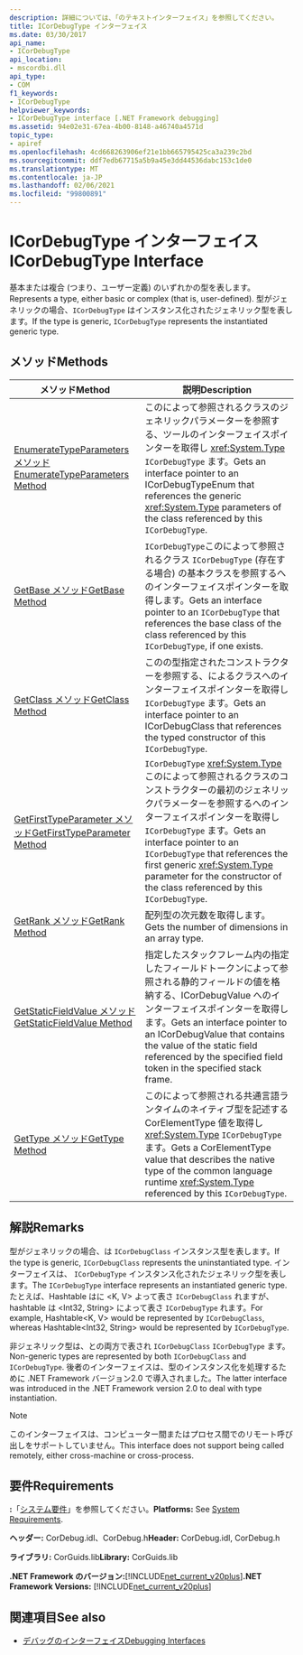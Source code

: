 ```yaml
---
description: 詳細については、「のテキストインターフェイス」を参照してください。
title: ICorDebugType インターフェイス
ms.date: 03/30/2017
api_name:
- ICorDebugType
api_location:
- mscordbi.dll
api_type:
- COM
f1_keywords:
- ICorDebugType
helpviewer_keywords:
- ICorDebugType interface [.NET Framework debugging]
ms.assetid: 94e02e31-67ea-4b00-8148-a46740a4571d
topic_type:
- apiref
ms.openlocfilehash: 4cd668263906ef21e1bb665795425ca3a239c2bd
ms.sourcegitcommit: ddf7edb67715a5b9a45e3dd44536dabc153c1de0
ms.translationtype: MT
ms.contentlocale: ja-JP
ms.lasthandoff: 02/06/2021
ms.locfileid: "99800891"
---
```

# <a name="icordebugtype-interface"></a><span data-ttu-id="7615c-103">ICorDebugType インターフェイス</span><span class="sxs-lookup"><span data-stu-id="7615c-103">ICorDebugType Interface</span></span>

<span data-ttu-id="7615c-104">基本または複合 (つまり、ユーザー定義) のいずれかの型を表します。</span><span class="sxs-lookup"><span data-stu-id="7615c-104">Represents a type, either basic or complex (that is, user-defined).</span></span> <span data-ttu-id="7615c-105">型がジェネリックの場合、`ICorDebugType` はインスタンス化されたジェネリック型を表します。</span><span class="sxs-lookup"><span data-stu-id="7615c-105">If the type is generic, `ICorDebugType` represents the instantiated generic type.</span></span>  
  
## <a name="methods"></a><span data-ttu-id="7615c-106">メソッド</span><span class="sxs-lookup"><span data-stu-id="7615c-106">Methods</span></span>  
  
|<span data-ttu-id="7615c-107">メソッド</span><span class="sxs-lookup"><span data-stu-id="7615c-107">Method</span></span>|<span data-ttu-id="7615c-108">説明</span><span class="sxs-lookup"><span data-stu-id="7615c-108">Description</span></span>|  
|------------|-----------------|  
|[<span data-ttu-id="7615c-109">EnumerateTypeParameters メソッド</span><span class="sxs-lookup"><span data-stu-id="7615c-109">EnumerateTypeParameters Method</span></span>](icordebugtype-enumeratetypeparameters-method.md)|<span data-ttu-id="7615c-110">このによって参照されるクラスのジェネリックパラメーターを参照する、ツールのインターフェイスポインターを取得し <xref:System.Type> `ICorDebugType` ます。</span><span class="sxs-lookup"><span data-stu-id="7615c-110">Gets an interface pointer to an ICorDebugTypeEnum that references the generic <xref:System.Type> parameters of the class referenced by this `ICorDebugType`.</span></span>|  
|[<span data-ttu-id="7615c-111">GetBase メソッド</span><span class="sxs-lookup"><span data-stu-id="7615c-111">GetBase Method</span></span>](icordebugtype-getbase-method.md)|<span data-ttu-id="7615c-112">`ICorDebugType`このによって参照されるクラス `ICorDebugType` (存在する場合) の基本クラスを参照するへのインターフェイスポインターを取得します。</span><span class="sxs-lookup"><span data-stu-id="7615c-112">Gets an interface pointer to an `ICorDebugType` that references the base class of the class referenced by this `ICorDebugType`, if one exists.</span></span>|  
|[<span data-ttu-id="7615c-113">GetClass メソッド</span><span class="sxs-lookup"><span data-stu-id="7615c-113">GetClass Method</span></span>](icordebugtype-getclass-method.md)|<span data-ttu-id="7615c-114">このの型指定されたコンストラクターを参照する、によるクラスへのインターフェイスポインターを取得し `ICorDebugType` ます。</span><span class="sxs-lookup"><span data-stu-id="7615c-114">Gets an interface pointer to an ICorDebugClass that references the typed constructor of this `ICorDebugType`.</span></span>|  
|[<span data-ttu-id="7615c-115">GetFirstTypeParameter メソッド</span><span class="sxs-lookup"><span data-stu-id="7615c-115">GetFirstTypeParameter Method</span></span>](icordebugtype-getfirsttypeparameter-method.md)|<span data-ttu-id="7615c-116">`ICorDebugType` <xref:System.Type> このによって参照されるクラスのコンストラクターの最初のジェネリックパラメーターを参照するへのインターフェイスポインターを取得し `ICorDebugType` ます。</span><span class="sxs-lookup"><span data-stu-id="7615c-116">Gets an interface pointer to an `ICorDebugType` that references the first generic <xref:System.Type> parameter for the constructor of the class referenced by this `ICorDebugType`.</span></span>|  
|[<span data-ttu-id="7615c-117">GetRank メソッド</span><span class="sxs-lookup"><span data-stu-id="7615c-117">GetRank Method</span></span>](icordebugtype-getrank-method.md)|<span data-ttu-id="7615c-118">配列型の次元数を取得します。</span><span class="sxs-lookup"><span data-stu-id="7615c-118">Gets the number of dimensions in an array type.</span></span>|  
|[<span data-ttu-id="7615c-119">GetStaticFieldValue メソッド</span><span class="sxs-lookup"><span data-stu-id="7615c-119">GetStaticFieldValue Method</span></span>](icordebugtype-getstaticfieldvalue-method.md)|<span data-ttu-id="7615c-120">指定したスタックフレーム内の指定したフィールドトークンによって参照される静的フィールドの値を格納する、ICorDebugValue へのインターフェイスポインターを取得します。</span><span class="sxs-lookup"><span data-stu-id="7615c-120">Gets an interface pointer to an ICorDebugValue that contains the value of the static field referenced by the specified field token in the specified stack frame.</span></span>|  
|[<span data-ttu-id="7615c-121">GetType メソッド</span><span class="sxs-lookup"><span data-stu-id="7615c-121">GetType Method</span></span>](icordebugtype-gettype-method.md)|<span data-ttu-id="7615c-122">このによって参照される共通言語ランタイムのネイティブ型を記述する CorElementType 値を取得し <xref:System.Type> `ICorDebugType` ます。</span><span class="sxs-lookup"><span data-stu-id="7615c-122">Gets a CorElementType value that describes the native type of the common language runtime <xref:System.Type> referenced by this `ICorDebugType`.</span></span>|  
  
## <a name="remarks"></a><span data-ttu-id="7615c-123">解説</span><span class="sxs-lookup"><span data-stu-id="7615c-123">Remarks</span></span>  

 <span data-ttu-id="7615c-124">型がジェネリックの場合、は `ICorDebugClass` インスタンス型を表します。</span><span class="sxs-lookup"><span data-stu-id="7615c-124">If the type is generic, `ICorDebugClass` represents the uninstantiated type.</span></span> <span data-ttu-id="7615c-125">インターフェイスは、 `ICorDebugType` インスタンス化されたジェネリック型を表します。</span><span class="sxs-lookup"><span data-stu-id="7615c-125">The `ICorDebugType` interface represents an instantiated generic type.</span></span> <span data-ttu-id="7615c-126">たとえば、Hashtable はに \<K, V> よって表さ `ICorDebugClass` れますが、hashtable は \<Int32, String> によって表さ `ICorDebugType` れます。</span><span class="sxs-lookup"><span data-stu-id="7615c-126">For example, Hashtable\<K, V> would be represented by `ICorDebugClass`, whereas Hashtable\<Int32, String> would be represented by `ICorDebugType`.</span></span>  
  
 <span data-ttu-id="7615c-127">非ジェネリック型は、との両方で表され `ICorDebugClass` `ICorDebugType` ます。</span><span class="sxs-lookup"><span data-stu-id="7615c-127">Non-generic types are represented by both `ICorDebugClass` and `ICorDebugType`.</span></span> <span data-ttu-id="7615c-128">後者のインターフェイスは、型のインスタンス化を処理するために .NET Framework バージョン2.0 で導入されました。</span><span class="sxs-lookup"><span data-stu-id="7615c-128">The latter interface was introduced in the .NET Framework version 2.0 to deal with type instantiation.</span></span>  
  
> [!NOTE]
> <span data-ttu-id="7615c-129">このインターフェイスは、コンピューター間またはプロセス間でのリモート呼び出しをサポートしていません。</span><span class="sxs-lookup"><span data-stu-id="7615c-129">This interface does not support being called remotely, either cross-machine or cross-process.</span></span>  
  
## <a name="requirements"></a><span data-ttu-id="7615c-130">要件</span><span class="sxs-lookup"><span data-stu-id="7615c-130">Requirements</span></span>  

 <span data-ttu-id="7615c-131">**:**「[システム要件](../../get-started/system-requirements.md)」を参照してください。</span><span class="sxs-lookup"><span data-stu-id="7615c-131">**Platforms:** See [System Requirements](../../get-started/system-requirements.md).</span></span>  
  
 <span data-ttu-id="7615c-132">**ヘッダー:** CorDebug.idl、CorDebug.h</span><span class="sxs-lookup"><span data-stu-id="7615c-132">**Header:** CorDebug.idl, CorDebug.h</span></span>  
  
 <span data-ttu-id="7615c-133">**ライブラリ:** CorGuids.lib</span><span class="sxs-lookup"><span data-stu-id="7615c-133">**Library:** CorGuids.lib</span></span>  
  
 <span data-ttu-id="7615c-134">**.NET Framework のバージョン:**[!INCLUDE[net_current_v20plus](../../../../includes/net-current-v20plus-md.md)]</span><span class="sxs-lookup"><span data-stu-id="7615c-134">**.NET Framework Versions:** [!INCLUDE[net_current_v20plus](../../../../includes/net-current-v20plus-md.md)]</span></span>  
  
## <a name="see-also"></a><span data-ttu-id="7615c-135">関連項目</span><span class="sxs-lookup"><span data-stu-id="7615c-135">See also</span></span>

- [<span data-ttu-id="7615c-136">デバッグのインターフェイス</span><span class="sxs-lookup"><span data-stu-id="7615c-136">Debugging Interfaces</span></span>](debugging-interfaces.md)
